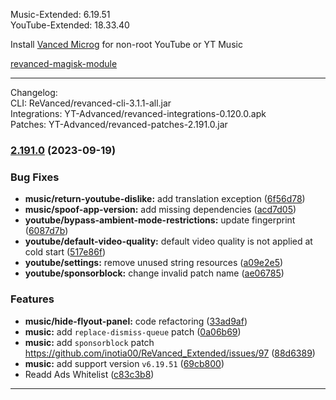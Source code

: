 Music-Extended: 6.19.51  
YouTube-Extended: 18.33.40  

Install [Vanced Microg](https://github.com/TeamVanced/VancedMicroG/releases) for non-root YouTube or YT Music  

[revanced-magisk-module](https://github.com/j-hc/revanced-magisk-module)  

---
Changelog:  
CLI: ReVanced/revanced-cli-3.1.1-all.jar  
Integrations: YT-Advanced/revanced-integrations-0.120.0.apk  
Patches: YT-Advanced/revanced-patches-2.191.0.jar  

### [2.191.0](https://github.com/YT-Advanced/ReX-patches/compare/v2.190.2...v2.191.0) (2023-09-19)
### Bug Fixes
* **music/return-youtube-dislike:** add translation exception ([6f56d78](https://github.com/YT-Advanced/ReX-patches/commit/6f56d78e3edb8f34643168c6cbe513cf71124f6a))
* **music/spoof-app-version:** add missing dependencies ([acd7d05](https://github.com/YT-Advanced/ReX-patches/commit/acd7d057b9918a6a539dfd1ea748fcc143efee52))
* **youtube/bypass-ambient-mode-restrictions:** update fingerprint ([6087d7b](https://github.com/YT-Advanced/ReX-patches/commit/6087d7be8340e48488a054c715ebd0b9b4a80bd0))
* **youtube/default-video-quality:** default video quality is not applied at cold start ([517e86f](https://github.com/YT-Advanced/ReX-patches/commit/517e86f75ceb18b1fbeac7a01a39bc065e6deb67))
* **youtube/settings:** remove unused string resources ([a09e2e5](https://github.com/YT-Advanced/ReX-patches/commit/a09e2e5b137c71a65377feb55aa3d0aee26dc6d3))
* **youtube/sponsorblock:** change invalid patch name ([ae06785](https://github.com/YT-Advanced/ReX-patches/commit/ae06785f7741c73d046658a5eecf97ebfa4f1217))
### Features
* **music/hide-flyout-panel:** code refactoring ([33ad9af](https://github.com/YT-Advanced/ReX-patches/commit/33ad9afe89a556014a1aa083bf9dd18781642fa1))
* **music:** add `replace-dismiss-queue` patch ([0a06b69](https://github.com/YT-Advanced/ReX-patches/commit/0a06b69b6bd842df34aac55a9117e63d0b81c49a))
* **music:** add `sponsorblock` patch https://github.com/inotia00/ReVanced_Extended/issues/97 ([88d6389](https://github.com/YT-Advanced/ReX-patches/commit/88d63898bce47d78e535114a40beb3be5c41d695))
* **music:** add support version `v6.19.51` ([69cb800](https://github.com/YT-Advanced/ReX-patches/commit/69cb800603356e98f74888342634eca305b80054))
* Readd Ads Whitelist ([c83c3b8](https://github.com/YT-Advanced/ReX-patches/commit/c83c3b823ee574e8f06814ec79a2943934ad8956))

---  
